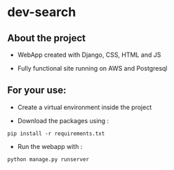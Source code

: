 # dev-search

## About the project

- WebApp created with Django, CSS, HTML and JS

- Fully functional site running on AWS and Postgresql

## For your use:

- Create a virtual environment inside the project 

- Download the packages using : 

```
pip install -r requirements.txt
```

- Run the webapp with :

```
python manage.py runserver
```